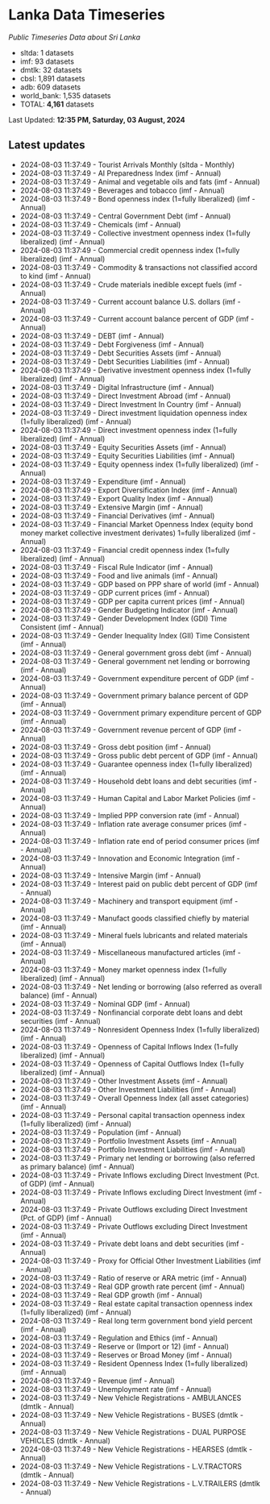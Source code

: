 # Lanka Data Timeseries
*Public Timeseries Data about Sri Lanka*

* sltda: 1 datasets
* imf: 93 datasets
* dmtlk: 32 datasets
* cbsl: 1,891 datasets
* adb: 609 datasets
* world_bank: 1,535 datasets
* TOTAL: **4,161** datasets

Last Updated: **12:35 PM, Saturday, 03 August, 2024**

## Latest updates

* 2024-08-03 11:37:49 - Tourist Arrivals Monthly (sltda - Monthly)
* 2024-08-03 11:37:49 - AI Preparedness Index (imf - Annual)
* 2024-08-03 11:37:49 - Animal and vegetable oils and fats (imf - Annual)
* 2024-08-03 11:37:49 - Beverages and tobacco (imf - Annual)
* 2024-08-03 11:37:49 - Bond openness index (1=fully liberalized) (imf - Annual)
* 2024-08-03 11:37:49 - Central Government Debt (imf - Annual)
* 2024-08-03 11:37:49 - Chemicals (imf - Annual)
* 2024-08-03 11:37:49 - Collective investment openness index (1=fully liberalized) (imf - Annual)
* 2024-08-03 11:37:49 - Commercial credit openness index (1=fully liberalized) (imf - Annual)
* 2024-08-03 11:37:49 - Commodity & transactions not classified accord to kind (imf - Annual)
* 2024-08-03 11:37:49 - Crude materials inedible except fuels (imf - Annual)
* 2024-08-03 11:37:49 - Current account balance U.S. dollars (imf - Annual)
* 2024-08-03 11:37:49 - Current account balance percent of GDP (imf - Annual)
* 2024-08-03 11:37:49 - DEBT (imf - Annual)
* 2024-08-03 11:37:49 - Debt Forgiveness (imf - Annual)
* 2024-08-03 11:37:49 - Debt Securities Assets (imf - Annual)
* 2024-08-03 11:37:49 - Debt Securities Liabilities (imf - Annual)
* 2024-08-03 11:37:49 - Derivative investment openness index (1=fully liberalized) (imf - Annual)
* 2024-08-03 11:37:49 - Digital Infrastructure (imf - Annual)
* 2024-08-03 11:37:49 - Direct Investment Abroad (imf - Annual)
* 2024-08-03 11:37:49 - Direct Investment In Country (imf - Annual)
* 2024-08-03 11:37:49 - Direct investment liquidation openness index (1=fully liberalized) (imf - Annual)
* 2024-08-03 11:37:49 - Direct investment openness index (1=fully liberalized) (imf - Annual)
* 2024-08-03 11:37:49 - Equity Securities Assets (imf - Annual)
* 2024-08-03 11:37:49 - Equity Securities Liabilities (imf - Annual)
* 2024-08-03 11:37:49 - Equity openness index (1=fully liberalized) (imf - Annual)
* 2024-08-03 11:37:49 - Expenditure (imf - Annual)
* 2024-08-03 11:37:49 - Export Diversification Index (imf - Annual)
* 2024-08-03 11:37:49 - Export Quality Index (imf - Annual)
* 2024-08-03 11:37:49 - Extensive Margin (imf - Annual)
* 2024-08-03 11:37:49 - Financial Derivatives (imf - Annual)
* 2024-08-03 11:37:49 - Financial Market Openness Index (equity bond money market collective investment derivates) 1=fully liberalized (imf - Annual)
* 2024-08-03 11:37:49 - Financial credit openness index (1=fully liberalized) (imf - Annual)
* 2024-08-03 11:37:49 - Fiscal Rule Indicator (imf - Annual)
* 2024-08-03 11:37:49 - Food and live animals (imf - Annual)
* 2024-08-03 11:37:49 - GDP based on PPP share of world (imf - Annual)
* 2024-08-03 11:37:49 - GDP current prices (imf - Annual)
* 2024-08-03 11:37:49 - GDP per capita current prices (imf - Annual)
* 2024-08-03 11:37:49 - Gender Budgeting Indicator (imf - Annual)
* 2024-08-03 11:37:49 - Gender Development Index (GDI) Time Consistent (imf - Annual)
* 2024-08-03 11:37:49 - Gender Inequality Index (GII) Time Consistent (imf - Annual)
* 2024-08-03 11:37:49 - General government gross debt (imf - Annual)
* 2024-08-03 11:37:49 - General government net lending or borrowing (imf - Annual)
* 2024-08-03 11:37:49 - Government expenditure percent of GDP (imf - Annual)
* 2024-08-03 11:37:49 - Government primary balance percent of GDP (imf - Annual)
* 2024-08-03 11:37:49 - Government primary expenditure percent of GDP (imf - Annual)
* 2024-08-03 11:37:49 - Government revenue percent of GDP (imf - Annual)
* 2024-08-03 11:37:49 - Gross debt position (imf - Annual)
* 2024-08-03 11:37:49 - Gross public debt percent of GDP (imf - Annual)
* 2024-08-03 11:37:49 - Guarantee openness index (1=fully liberalized) (imf - Annual)
* 2024-08-03 11:37:49 - Household debt loans and debt securities (imf - Annual)
* 2024-08-03 11:37:49 - Human Capital and Labor Market Policies (imf - Annual)
* 2024-08-03 11:37:49 - Implied PPP conversion rate (imf - Annual)
* 2024-08-03 11:37:49 - Inflation rate average consumer prices (imf - Annual)
* 2024-08-03 11:37:49 - Inflation rate end of period consumer prices (imf - Annual)
* 2024-08-03 11:37:49 - Innovation and Economic Integration (imf - Annual)
* 2024-08-03 11:37:49 - Intensive Margin (imf - Annual)
* 2024-08-03 11:37:49 - Interest paid on public debt percent of GDP (imf - Annual)
* 2024-08-03 11:37:49 - Machinery and transport equipment (imf - Annual)
* 2024-08-03 11:37:49 - Manufact goods classified chiefly by material (imf - Annual)
* 2024-08-03 11:37:49 - Mineral fuels lubricants and related materials (imf - Annual)
* 2024-08-03 11:37:49 - Miscellaneous manufactured articles (imf - Annual)
* 2024-08-03 11:37:49 - Money market openness index (1=fully liberalized) (imf - Annual)
* 2024-08-03 11:37:49 - Net lending or borrowing (also referred as overall balance) (imf - Annual)
* 2024-08-03 11:37:49 - Nominal GDP (imf - Annual)
* 2024-08-03 11:37:49 - Nonfinancial corporate debt loans and debt securities (imf - Annual)
* 2024-08-03 11:37:49 - Nonresident Openness Index (1=fully liberalized) (imf - Annual)
* 2024-08-03 11:37:49 - Openness of Capital Inflows Index (1=fully liberalized) (imf - Annual)
* 2024-08-03 11:37:49 - Openness of Capital Outflows Index (1=fully liberalized) (imf - Annual)
* 2024-08-03 11:37:49 - Other Investment Assets (imf - Annual)
* 2024-08-03 11:37:49 - Other Investment Liabilities (imf - Annual)
* 2024-08-03 11:37:49 - Overall Openness Index (all asset categories) (imf - Annual)
* 2024-08-03 11:37:49 - Personal capital transaction openness index (1=fully liberalized) (imf - Annual)
* 2024-08-03 11:37:49 - Population (imf - Annual)
* 2024-08-03 11:37:49 - Portfolio Investment Assets (imf - Annual)
* 2024-08-03 11:37:49 - Portfolio Investment Liabilities (imf - Annual)
* 2024-08-03 11:37:49 - Primary net lending or borrowing (also referred as primary balance) (imf - Annual)
* 2024-08-03 11:37:49 - Private Inflows excluding Direct Investment (Pct. of GDP) (imf - Annual)
* 2024-08-03 11:37:49 - Private Inflows excluding Direct Investment (imf - Annual)
* 2024-08-03 11:37:49 - Private Outflows excluding Direct Investment (Pct. of GDP) (imf - Annual)
* 2024-08-03 11:37:49 - Private Outflows excluding Direct Investment (imf - Annual)
* 2024-08-03 11:37:49 - Private debt loans and debt securities (imf - Annual)
* 2024-08-03 11:37:49 - Proxy for Official Other Investment Liabilities (imf - Annual)
* 2024-08-03 11:37:49 - Ratio of reserve or ARA metric (imf - Annual)
* 2024-08-03 11:37:49 - Real GDP growth rate percent (imf - Annual)
* 2024-08-03 11:37:49 - Real GDP growth (imf - Annual)
* 2024-08-03 11:37:49 - Real estate capital transaction openness index (1=fully liberalized) (imf - Annual)
* 2024-08-03 11:37:49 - Real long term government bond yield percent (imf - Annual)
* 2024-08-03 11:37:49 - Regulation and Ethics (imf - Annual)
* 2024-08-03 11:37:49 - Reserve or (Import or 12) (imf - Annual)
* 2024-08-03 11:37:49 - Reserves or Broad Money (imf - Annual)
* 2024-08-03 11:37:49 - Resident Openness Index (1=fully liberalized) (imf - Annual)
* 2024-08-03 11:37:49 - Revenue (imf - Annual)
* 2024-08-03 11:37:49 - Unemployment rate (imf - Annual)
* 2024-08-03 11:37:49 - New Vehicle Registrations - AMBULANCES (dmtlk - Annual)
* 2024-08-03 11:37:49 - New Vehicle Registrations - BUSES (dmtlk - Annual)
* 2024-08-03 11:37:49 - New Vehicle Registrations - DUAL PURPOSE VEHICLES (dmtlk - Annual)
* 2024-08-03 11:37:49 - New Vehicle Registrations - HEARSES (dmtlk - Annual)
* 2024-08-03 11:37:49 - New Vehicle Registrations - L.V.TRACTORS (dmtlk - Annual)
* 2024-08-03 11:37:49 - New Vehicle Registrations - L.V.TRAILERS (dmtlk - Annual)